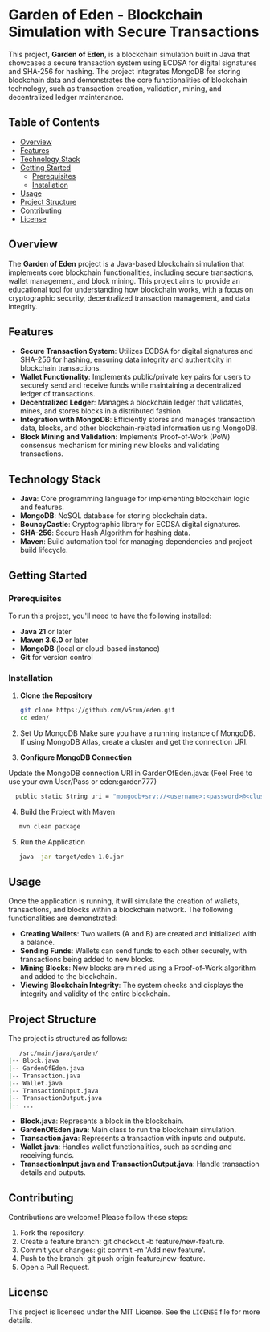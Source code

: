 # Garden of Eden - Blockchain Simulation with Secure Transactions

This project, **Garden of Eden**, is a blockchain simulation built in Java that showcases a secure transaction system using ECDSA for digital signatures and SHA-256 for hashing. The project integrates MongoDB for storing blockchain data and demonstrates the core functionalities of blockchain technology, such as transaction creation, validation, mining, and decentralized ledger maintenance.

## Table of Contents

- [Overview](#overview)
- [Features](#features)
- [Technology Stack](#technology-stack)
- [Getting Started](#getting-started)
  - [Prerequisites](#prerequisites)
  - [Installation](#installation)
- [Usage](#usage)
- [Project Structure](#project-structure)
- [Contributing](#contributing)
- [License](#license)

## Overview

The **Garden of Eden** project is a Java-based blockchain simulation that implements core blockchain functionalities, including secure transactions, wallet management, and block mining. This project aims to provide an educational tool for understanding how blockchain works, with a focus on cryptographic security, decentralized transaction management, and data integrity.

## Features

- **Secure Transaction System**: Utilizes ECDSA for digital signatures and SHA-256 for hashing, ensuring data integrity and authenticity in blockchain transactions.
- **Wallet Functionality**: Implements public/private key pairs for users to securely send and receive funds while maintaining a decentralized ledger of transactions.
- **Decentralized Ledger**: Manages a blockchain ledger that validates, mines, and stores blocks in a distributed fashion.
- **Integration with MongoDB**: Efficiently stores and manages transaction data, blocks, and other blockchain-related information using MongoDB.
- **Block Mining and Validation**: Implements Proof-of-Work (PoW) consensus mechanism for mining new blocks and validating transactions.

## Technology Stack

- **Java**: Core programming language for implementing blockchain logic and features.
- **MongoDB**: NoSQL database for storing blockchain data.
- **BouncyCastle**: Cryptographic library for ECDSA digital signatures.
- **SHA-256**: Secure Hash Algorithm for hashing data.
- **Maven**: Build automation tool for managing dependencies and project build lifecycle.

## Getting Started

### Prerequisites

To run this project, you'll need to have the following installed:

- **Java 21** or later
- **Maven 3.6.0** or later
- **MongoDB** (local or cloud-based instance)
- **Git** for version control

### Installation

1. **Clone the Repository**

   ```bash
   git clone https://github.com/v5run/eden.git
   cd eden/
2. Set Up MongoDB
Make sure you have a running instance of MongoDB. If using MongoDB Atlas, create a cluster and get the connection URI.

3. **Configure MongoDB Connection**
   
Update the MongoDB connection URI in GardenOfEden.java: (Feel Free to use your own User/Pass or eden:garden777)
 ```bash
   public static String uri = "mongodb+srv://<username>:<password>@<cluster-url>/";
 ```
4. Build the Project with Maven
```bash
   mvn clean package
 ```
5. Run the Application
```bash
   java -jar target/eden-1.0.jar
 ```

## Usage
Once the application is running, it will simulate the creation of wallets, transactions, and blocks within a blockchain network. The following functionalities are demonstrated:

- **Creating Wallets**: Two wallets (A and B) are created and initialized with a balance.
- **Sending Funds**: Wallets can send funds to each other securely, with transactions being added to new blocks.
- **Mining Blocks**: New blocks are mined using a Proof-of-Work algorithm and added to the blockchain.
- **Viewing Blockchain Integrity**: The system checks and displays the integrity and validity of the entire blockchain.

## Project Structure
The project is structured as follows:
```bash
   /src/main/java/garden/
|-- Block.java
|-- GardenOfEden.java
|-- Transaction.java
|-- Wallet.java
|-- TransactionInput.java
|-- TransactionOutput.java
|-- ...
 ```
- **Block.java**: Represents a block in the blockchain.
- **GardenOfEden.java**: Main class to run the blockchain simulation.
- **Transaction.java**: Represents a transaction with inputs and outputs.
- **Wallet.java**: Handles wallet functionalities, such as sending and receiving funds.
- **TransactionInput.java and TransactionOutput.java**: Handle transaction details and outputs.

## Contributing
Contributions are welcome! Please follow these steps:

1. Fork the repository.
2. Create a feature branch: git checkout -b feature/new-feature.
3. Commit your changes: git commit -m 'Add new feature'.
4. Push to the branch: git push origin feature/new-feature.
5. Open a Pull Request.

## License
This project is licensed under the MIT License. See the `LICENSE` file for more details.
